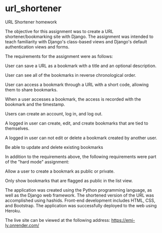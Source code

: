 # url_shortener
URL Shortener homework

The objective for this assignment was to create a URL shortener/bookmarking site with Django.  The assignment was intended to teach familiarity with Django's class-based views and Django's default authentication views and forms.

The requirements for the assignment were as follows: 

User can save a URL as a bookmark with a title and an optional description.

User can see all of the bookmarks in reverse chronological order.

User can access a bookmark through a URL with a short code, allowing them to share bookmarks.

When a user accesses a bookmark, the access is recorded with the bookmark and the timestamp.

Users can create an account, log in, and log out.

A logged in user can create, edit, and create bookmarks that are tied to themselves.

A logged in user can not edit or delete a bookmark created by another user.

Be able to update and delete existing bookmarks

In addition to the requirements above, the following requirements were part of the "hard mode" assignment:

Allow a user to create a bookmark as public or private.

Only show bookmarks that are flagged as public in the list view.

The application was created using the Python programming language, as well as the Django web framework. The shortened version of the URL was accomplished using hashids. Front-end development includes HTML, CSS, and Bootstrap. The application was successfully deployed to the web using Heroku.

The live site can be viewed at the following address:
https://emi-ly.onrender.com/
